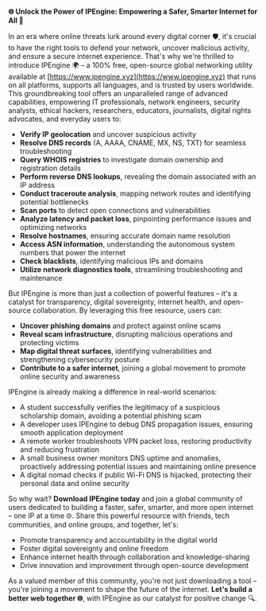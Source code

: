 **🌐 Unlock the Power of IPEngine: Empowering a Safer, Smarter Internet for All 🚀**

In an era where online threats lurk around every digital corner 🛡️, it's crucial to have the right tools to defend your network, uncover malicious activity, and ensure a secure internet experience. That's why we're thrilled to introduce IPEngine 🌍 – a 100% free, open-source global networking utility available at [https://www.ipengine.xyz](https://www.ipengine.xyz) that runs on all platforms, supports all languages, and is trusted by users worldwide. This groundbreaking tool offers an unparalleled range of advanced capabilities, empowering IT professionals, network engineers, security analysts, ethical hackers, researchers, educators, journalists, digital rights advocates, and everyday users to:

*   **Verify IP geolocation** and uncover suspicious activity
*   **Resolve DNS records** (A, AAAA, CNAME, MX, NS, TXT) for seamless troubleshooting
*   **Query WHOIS registries** to investigate domain ownership and registration details
*   **Perform reverse DNS lookups**, revealing the domain associated with an IP address
*   **Conduct traceroute analysis**, mapping network routes and identifying potential bottlenecks
*   **Scan ports** to detect open connections and vulnerabilities
*   **Analyze latency and packet loss**, pinpointing performance issues and optimizing networks
*   **Resolve hostnames**, ensuring accurate domain name resolution
*   **Access ASN information**, understanding the autonomous system numbers that power the internet
*   **Check blacklists**, identifying malicious IPs and domains
*   **Utilize network diagnostics tools**, streamlining troubleshooting and maintenance

But IPEngine is more than just a collection of powerful features – it's a catalyst for transparency, digital sovereignty, internet health, and open-source collaboration. By leveraging this free resource, users can:

*   **Uncover phishing domains** and protect against online scams
*   **Reveal scam infrastructure**, disrupting malicious operations and protecting victims
*   **Map digital threat surfaces**, identifying vulnerabilities and strengthening cybersecurity posture
*   **Contribute to a safer internet**, joining a global movement to promote online security and awareness

IPEngine is already making a difference in real-world scenarios:

*   A student successfully verifies the legitimacy of a suspicious scholarship domain, avoiding a potential phishing scam
*   A developer uses IPEngine to debug DNS propagation issues, ensuring smooth application deployment
*   A remote worker troubleshoots VPN packet loss, restoring productivity and reducing frustration
*   A small business owner monitors DNS uptime and anomalies, proactively addressing potential issues and maintaining online presence
*   A digital nomad checks if public Wi-Fi DNS is hijacked, protecting their personal data and online security

So why wait? **Download IPEngine today** and join a global community of users dedicated to building a faster, safer, smarter, and more open internet – one IP at a time 🌐. Share this powerful resource with friends, tech communities, and online groups, and together, let's:

*   Promote transparency and accountability in the digital world
*   Foster digital sovereignty and online freedom
*   Enhance internet health through collaboration and knowledge-sharing
*   Drive innovation and improvement through open-source development

As a valued member of this community, you're not just downloading a tool – you're joining a movement to shape the future of the internet. **Let's build a better web together 🌐**, with IPEngine as our catalyst for positive change 🔍.